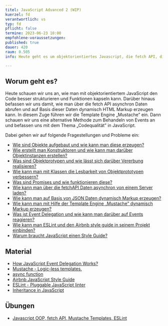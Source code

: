 ```yaml
---
titel: JavaScript Advanced 2 (WIP)
kuerzel: fd
verantwortlich: vs
typ: fd
pflicht: false
termine: 2023-06-23 10:00
empfohlene-voraussetzungen: 
published: true
dauer: 420
raum: 0.505
info: Heute geht es um objektorientiertes Javascript, die fetch API, die Template Engine „Mustache”, Event Delegation und ESLint

---
```


## Worum geht es?
Heute schauen wir uns an, wie man mit objektorientiertem JavaScript den Code besser strukturieren und Funktionen kapseln kann. Darüber hinaus befassen wir uns damit, wie man über die fetch API asynchron Daten abrufen und auf Basis dieser Daten dynamisch HTML Markup erzeugen kann. In diesem Zuge führen wir die Template Engine „Mustache” ein.
Dann schauen wir uns eine alternative Methode zum Behandeln von Events an und befassen uns mit dem Thema „Codequalität” in JavaScript.

Dabei gehen wir auf folgende Fragestellungen und Probleme ein:

- [Wie sind Objekte aufgebaut und wie kann man diese erzeugen?](https://developer.mozilla.org/de/docs/Learn/JavaScript/Objects/Basics)
- [Wie erstellt man Konstruktoren und wie kann man darüber Objektinstanzen erstellen?](https://developer.mozilla.org/de/docs/Learn/JavaScript/Objects/Object-oriented_JS)
- [Was sind Objektprotypen und wie lässt sich darüber Vererbung realisieren?](https://developer.mozilla.org/en-US/docs/Learn/JavaScript/Objects/Object_prototypes)
- [Wie kann man mit Klassen die Lesbarkeit von Objektprototypen verbessern?](https://developer.mozilla.org/de/docs/Web/JavaScript/Reference/Classes)
- [Was sind Promises und wie funktionieren diese?](https://developer.mozilla.org/de/docs/Web/JavaScript/Guide/Using_promises)
- [Wie kann man über die fetchAPI Daten asynchron von einem Server laden?](https://developer.mozilla.org/en-US/docs/Web/API/Fetch_API/Using_Fetch)
- [Wie kann man auf Basis von JSON Daten dynamisch Markup erzeugen?](https://developer.mozilla.org/de/docs/Learn/JavaScript/Objects/JSON)
- [Wie kann man mit Hilfe der Template Engine „Mustache” dynamisch Markup erzeugen?](https://www.tsmean.com/articles/mustache/the-ultimate-mustache-tutorial/)
- [Was ist Event Delegation und wie kann man darüber auf Events reagieren?](https://gomakethings.com/why-event-delegation-is-a-better-way-to-listen-for-events-in-vanilla-js/)
- [Wie kann man ESLint und den Airbnb style guide in seinem Projekt einbinden?](https://dev.to/bigyank/a-quick-guide-to-setup-eslint-with-airbnb-and-prettier-3di2)
- [Warum braucht JavaScript einen Style Guide?](https://airbnb.io/projects/javascript/)


## Material
- [How JavaScript Event Delegation Works?](https://davidwalsh.name/event-delegate)
- [Mustache - Logic-less templates.](https://mustache.github.io)
- [async function](https://developer.mozilla.org/de/docs/Web/JavaScript/Reference/Statements/async_function)
- [Airbnb JavaScript Style Guide](https://github.com/airbnb/javascript)
- [ESLint - Pluggable JavaScript linter](https://eslint.org)
- [Inheritance in JavaScript](https://developer.mozilla.org/en-US/docs/Learn/JavaScript/Objects/Inheritance)


## Übungen
- [Javascript OOP, fetch API, Mustache Templates, ESLint](/mi-bachelor-webdevelopment/assignments/js-oop-fetch-api-mustache-eslint/)
